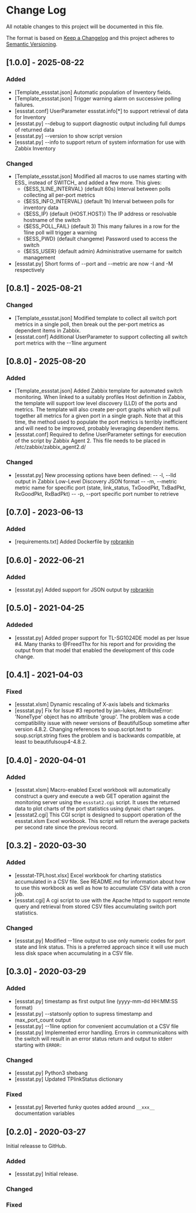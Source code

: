 # Change Log
All notable changes to this project will be documented in this file.

The format is based on [Keep a Changelog](http://keepachangelog.com/)
and this project adheres to [Semantic Versioning](http://semver.org/).

## [1.0.0] - 2025-08-22

### Added
- [Template_essstat.json] Automatic population of Inventory fields.
- [Template_essstat.json] Trigger warning alarm on successive polling failures.
- [essstat.conf] UserParameter essstat.info[*] to support retrieval of data for Inventory
- [essstat.py] --debug to support diagnostic output including full dumps of returned data
- [essstat.py] --version to show script version 
- [essstat.py] --info to support return of system information for use with Zabbix Inventory

### Changed
- [Template_essstat.json] Modified all macros to use names starting with ESS_
instead of SWITCH_ and added a few more. This gives:
  - {$ESS_1LINE_INTERVAL} (default 60s) Interval between polls collecting all per-port metrics
  - {$ESS_INFO_INTERVAL} (default 1h) Interval between polls for inventory data
  - {$ESS_IP} (default {HOST.HOST}) The IP address or resolvable hostname of the switch
  - {$ESS_POLL_FAIL} (default 3) This many failures in a row for the 1line poll will trigger a warning
  - {$ESS_PWD} (default changeme) Password used to access the switch
  - {$ESS_USER} (default admin) Administrative username for switch management
- [essstat.py] Short forms of --port and --metric are now -I and -M respectively


## [0.8.1] - 2025-08-21

### Changed
- [Template_essstat.json] Modified template to collect all switch port metrics 
in a single poll, then break out the per-port metrics as dependent items in 
Zabbix.
- [essstat.conf] Additional UserParameter to support collecting all switch port
metrics with the --1line argument


## [0.8.0] - 2025-08-20

### Added
- [Template_essstat.json] Added Zabbix template for automated switch monitoring. When
linked to a suitably profiles Host definition in Zabbix, the template will support 
low level discovery (LLD) of the ports and metrics. The template will also create 
per-port graphs which will pull together all metrics for a given port in a single 
graph. Note that at this time, the method used to populate the port metrics is terribly
inefficient and will need to be improved, probably leveraging dependent items.
- [essstat.conf] Required to define UserParameter settings for execution of the script
by Zabbix Agent 2. This file needs to be placed in /etc/zabbix/zabbix_agent2.d/

### Changed
- [essstat.py] New processing options have been defined:
-- -l, --lld     output in Zabbix Low-Level Discovery JSON format
-- -m, --metric  metric name for specific port (state, link_status, TxGoodPkt, TxBadPkt, RxGoodPkt, RxBadPkt)
-- -p, --port    specific port number to retrieve


## [0.7.0] - 2023-06-13

### Added
- [requirements.txt] Added Dockerfile by [robrankin](https://github.com/robrankin)

## [0.6.0] - 2022-06-21

### Added
- [essstat.py] Added support for JSON output by [robrankin](https://github.com/robrankin)


## [0.5.0] - 2021-04-25

### Addeded
 - [essstat.py] Added proper support for TL-SG1024DE model as per Issue #4.
Many thanks to @FreedThx for his report and for providing the output from
that model that enabled the development of this code change.


## [0.4.1] - 2021-04-03

### Fixed

- [essstat.xlsm] Dynamic rescaling of X-axis labels and tickmarks
- [essstat.py] Fix for Issue #3 reported by jan-lukes, AttributeError: 'NoneType'
object has no attribute 'group'. The problem was a code compatibility issue
with newer versions of BeautifulSoup sometime after version 4.8.2. Changing
references to soup.script.text to soup.script.string fixes the problem and
is backwards compatible, at least to beautifulsoup4-4.8.2.


## [0.4.0] - 2020-04-01

### Added

- [essstat.xlsm] Macro-enabled Excel workbook will automatically construct 
a query and execute a web GET operation against the monitoring server using 
the `essstat2.cgi` script. It uses the returned data to plot charts of the
port statistics using dynaic chart ranges.
- [essstat2.cgi] This CGI script is designed to support operation of the essstat.xlsm
Excel workbook. This script will return the average packets per second rate since
the previous record.


## [0.3.2] - 2020-03-30

### Added
 - [essstat-TPLhost.xlsx] Excel workbook for charting statistics accumulated
 in a CSV file. See README.md for information about how to use this workbook
 as well as how to accumulate CSV data with a cron job.
 - [essstat.cgi] A cgi script to use with the Apache httpd to support remote
 query and retrieval from stored CSV files accumulating switch port
 statistics.

### Changed
 - [essstat.py] Modified --1line output to use only numeric codes for
 port state and link status. This is a preferred approach since it will use
 much less disk space when accumulating in a CSV file.


## [0.3.0] - 2020-03-29

### Added
 - [essstat.py] timestamp as first output line (yyyy-mm-dd HH:MM:SS format)
 - [essstat.py] --statsonly option to supress timestamp and max_port_count output
 - [essstat.py] --1line option for convenient accumulation ot a CSV file
 - [essstat.py] Implemented error handling. Errors in communicaitons with the
 switch will result in an error status return and output to stderr starting with
 `ERROR:`

### Changed
 - [essstat.py] Python3 shebang
 - [essstat.py] Updated TPlinkStatus dictionary
  
### Fixed
 - [essstat.py] Reverted funky quotes added around `__xxx__` documentation variables 
 
 
## [0.2.0] - 2020-03-27
  
Initial releasse to GitHub.
 
### Added

 - [essstat.py] Initial release.

### Changed
  

### Fixed
 
